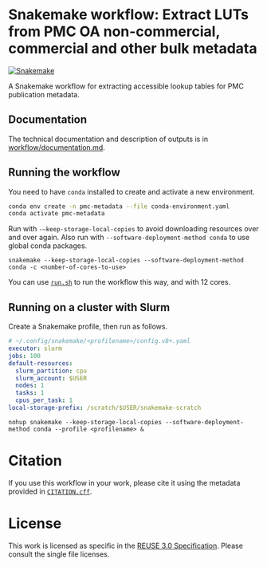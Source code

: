 <!--
SPDX-FileCopyrightText: 2024 German Aerospace Center (DLR)
SPDX-FileContributor: Stephan Druskat <stephan.druskat@dlr.de>

SPDX-License-Identifier: CC0-1.0
-->

# Snakemake workflow: Extract LUTs from PMC OA non-commercial, commercial and other bulk metadata

[![Snakemake](https://img.shields.io/badge/snakemake-≥6.3.0-brightgreen.svg)](https://snakemake.github.io)

A Snakemake workflow for extracting accessible lookup tables for PMC publication metadata.

## Documentation

The technical documentation and description of outputs is in [workflow/documentation.md](workflow/documentation.md).

## Running the workflow

You need to have `conda` installed to create and activate a new environment.

```bash
conda env create -n pmc-metadata --file conda-environment.yaml
conda activate pmc-metadata
```

Run with `-–keep-storage-local-copies` to avoid downloading resources over and over again.
Also run with `--software-deployment-method conda` to use global conda packages.

```shell
snakemake --keep-storage-local-copies --software-deployment-method conda -c <number-of-cores-to-use>
```

You can use [`run.sh`](run.sh) to run the workflow this way, and with 12 cores.

## Running on a cluster with Slurm

Create a Snakemake profile, then run as follows.

```yaml
# ~/.config/snakemake/<profilename>/config.v8+.yaml
executor: slurm
jobs: 100
default-resources:
  slurm_partition: cpu
  slurm_account: $USER
  nodes: 1
  tasks: 1
  cpus_per_task: 1
local-storage-prefix: /scratch/$USER/snakemake-scratch
```

```shell
nohup snakemake --keep-storage-local-copies --software-deployment-method conda --profile <profilename> &
```

# Citation

If you use this workflow in your work, please cite it using the metadata provided in [`CITATION.cff`](CITATION.cff).

# License

This work is licensed as specific in the [REUSE 3.0 Specification](https://reuse.software/spec/). 
Please consult the single file licenses.
